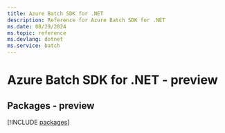 ```yaml
---
title: Azure Batch SDK for .NET
description: Reference for Azure Batch SDK for .NET
ms.date: 08/29/2024
ms.topic: reference
ms.devlang: dotnet
ms.service: batch
---
```

# Azure Batch SDK for .NET - preview
## Packages - preview
[!INCLUDE [packages](batch-index.md)]